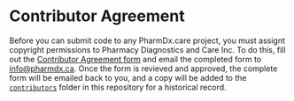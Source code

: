 # Contributor Agreement

Before you can submit code to any PharmDx.care project, you must assignt copyright permissions to Pharmacy Diagnostics and Care Inc. To do this, fill out the [Contributor Agreement form](https://github.com/PharmDx/Contributor-Agreement/blob/822dcdf7ef1d16813ab57893ec51864273d53e25/Contributor%20Agreement.pdf) and email the completed form to info@pharmdx.ca. Once the form is revieved and approved, the complete form will be emailed back to you, and a copy will be added to the [`contributors`](https://github.com/PharmDx/Contributor-Agreement/tree/main/contributors) folder in this repository for a historical record.
